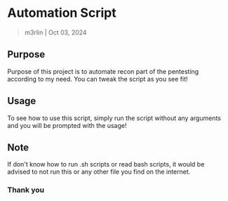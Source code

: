 # Automation Script
> m3rlin | Oct 03, 2024

## Purpose
Purpose of this project is to automate recon part of the pentesting according to my need. You can tweak the script as you see fit!


## Usage
To see how to use this script, simply run the script without any arguments and you will be prompted with the usage!


## Note
If don't know how to run .sh scripts or read bash scripts, it would be advised to not run this or any other file you find on the internet.


### Thank you

